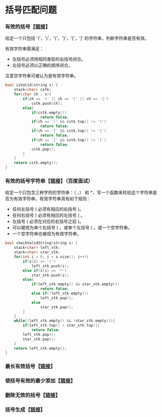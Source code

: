 # 括号匹配问题

### 有效的括号【[链接](https://leetcode-cn.com/problems/valid-parentheses/)】

给定一个只包括 '\('，'\)'，'{'，'}'，'\['，'\]' 的字符串，判断字符串是否有效。

有效字符串需满足：

* 左括号必须用相同类型的右括号闭合。 
* 左括号必须以正确的顺序闭合。 

注意空字符串可被认为是有效字符串。

```cpp
bool isValid(string s) {
    stack<char> cstk;
    for(char ch : s){
        if(ch == '(' || ch == '[' || ch == '{')
            cstk.push(ch);
        else{
            if(cstk.empty())
                return false;
            if(ch == ')' && cstk.top() != '(')
                return false;
            if(ch == '}' && cstk.top() != '{')
                return false;
            if(ch == ']' && cstk.top() != '[')
                return false;
            cstk.pop();
        }
    }
    return cstk.empty();
}
```

### **有效的括号字符串【**[**链接**](https://leetcode-cn.com/problems/valid-parenthesis-string/)**】（百度面试）**

给定一个只包含三种字符的字符串：（ ，） 和 \*，写一个函数来检验这个字符串是否为有效字符串。有效字符串具有如下规则：

* 任何左括号 \( 必须有相应的右括号 \)。 
* 任何右括号 \) 必须有相应的左括号 \( 。 
* 左括号 \( 必须在对应的右括号之前 \)。
* 可以被视为单个右括号 \) ，或单个左括号 \( ，或一个空字符串。
* 一个空字符串也被视为有效字符串。

```cpp
bool checkValidString(string s) {
    stack<char> left_stk;
    stack<char> star_stk;
    for(int i = 0; i < s.size(); i++){
        if(s[i] == '(')
            left_stk.push(i);
        else if(s[i] == '*')
            star_stk.push(i);
        else{
            if(left_stk.empty() && star_stk.empty())
                return false;
            else if(!left_stk.empty())
                left_stk.pop();
            else
                star_stk.pop();
        }
    }
    while(!left_stk.empty() && !star_stk.empty()){
        if(left_stk.top() > star_stk.top())
            return false;
        left_stk.pop();
        star_stk.pop();
    }
    return left_stk.empty();
}
```

### 最长有效括号【[链接](https://leetcode-cn.com/problems/longest-valid-parentheses/)】



### **使括号有效的最少添加**【[链接](https://leetcode-cn.com/problems/minimum-add-to-make-parentheses-valid/)】

### 

### 删除无效的括号【[链接](https://leetcode-cn.com/problems/remove-invalid-parentheses/)】

### 

### 括号生成【[链接](https://leetcode-cn.com/problems/generate-parentheses/)】



